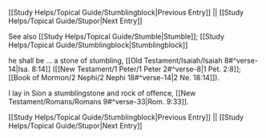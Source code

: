 [[Study Helps/Topical Guide/Stumblingblock|Previous Entry]]  ||  [[Study Helps/Topical Guide/Stupor|Next Entry]]

 See also [[Study Helps/Topical Guide/Stumble|Stumble]]; [[Study Helps/Topical Guide/Stumblingblock|Stumblingblock]]

 he shall be ... a stone of stumbling, [[Old Testament/Isaiah/Isaiah 8#^verse-14|Isa. 8:14]] ([[New Testament/1 Peter/1 Peter 2#^verse-8|1 Pet. 2:8]]; [[Book of Mormon/2 Nephi/2 Nephi 18#^verse-14|2 Ne. 18:14]]).

 I lay in Sion a stumblingstone and rock of offence, [[New Testament/Romans/Romans 9#^verse-33|Rom. 9:33]].

[[Study Helps/Topical Guide/Stumblingblock|Previous Entry]]  ||  [[Study Helps/Topical Guide/Stupor|Next Entry]]